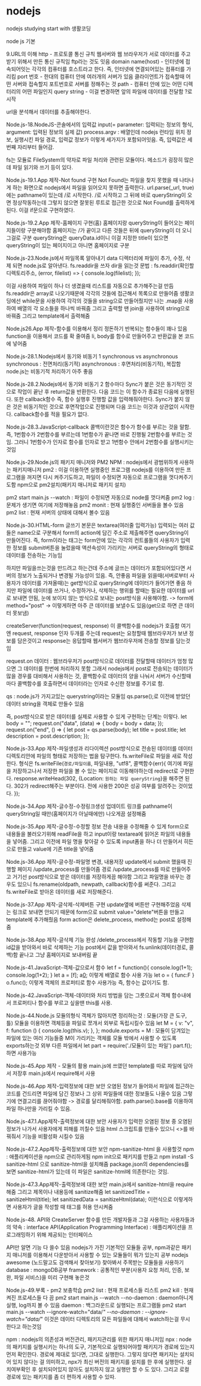 # nodejs
nodejs studying start with 생활코딩

node js 기본

9.URL의 이해
http - 프로토콜 통신 규칙 웹서버와 웹 브라우저가 서로 데이터를 주고받기 위해서 만든 통신 규칙임
ftp라는 것도 잇음 
domain name(host) -  인터넷에 접속되어잇는 각각의 컴퓨터를 호스트라고 한다. 즉, 인터넷에 연결되어있는 컴퓨터를 가리킴
port 번호 - 한대의 컴퓨터 안에 여러개의 서버가 있음 클라이언트가 접속할때 어떤 서버와 접속할지 포트번호로 서버를 정해주는 것
path - 컴퓨터 안에 있는 어떤 디렉터리의 어떤 파일인지
query string - 이걸 변경하면 앞의 파일에 데이터를 전달함 ?로 시작

url을 분석해서 데이터를 추출해야한다. 

Node.js-18.NodeJS-콘솔에서의 입력값
input(= parameter: 입력되는 정보의 형식, argument: 입력된 정보의 실제 값)
process.argv : 배열인데 nodejs 런타임 위치 정보, 실행시킨 파일 경로, 입력값 정보가 이렇게 세가지가 포함되어잇음. 즉, 입력값은 세번째 자리부터 들어감.

fs는 모듈로 FileSystem의 약자로 파일 처리와 관련된 모듈이다. 메소드가 굉장히 많은데 파일 읽기와 쓰기 등이 있다.

Node.js-19.1.App 제작-Not found 구현
Not Found는 파일을 찾지 못했을 때 나타나게 하는 화면으로 nodejs에서 파일을 읽어오지 못하면 출력한다.
url.parse(_url, true)에는 pathname이 있는데 /로 시작한다. /로 시작하고 그 뒤에 바로 queryString이 오면 정상작동하는데
그렇지 않으면 잘못된 루트로 접근한 것으로 Not Found를 출력하게된다. 
이걸 if문으로 구현하였다.

Node.js-19.2.App 제작-홈페이지 구현(홈)
홈페이지랑 queryString이 들어오는 페이지들이랑 구분해야함
홈페이지는 /가 끝이고 다른 것들은 뒤에 queryString이 더 오니
그걸로 구분 
queryString은 queryData.id이니 이걸 지정한 title이 있으면 queryString이 있는 페이지이고
아니면 홈페이지로 구분

Node.js-23.Node.js에서 파일목록 알아내기
data 디렉터리에 파일이 추가, 수정, 삭제 되면 node.js로 알아낸다.
fs.readdir을 쓰자 dir을 읽는것
문법 : fs.readdir(확인할 디렉토리주소, (error, filelist) => {
console.log(filelist);
});

이걸 사용하여 파일이 하나 더 생겼을때 리스트를 자동으로 추가해주는걸 만듬
fs.readdir은 array로 나오기때문에 각각의 것들에 접근해서 목록으로 만들어줌
생활코딩에선 while문을 사용하여 각각의 것들을 string으로 만들어줬지만
나는 .map을 사용하여 배열의 각 요소들을 하나씩 바꿔줌 그리고 출력할 땐 join을 사용하여 string으로 바꿔줌
그리고 template에서 출력해줌

Node.js26.App 제작-함수를 이용해서 정리 정돈하기
반복되는 함수들이 꽤나 있음
function을 이용해서 코드를 확 줄여줌
li, body를 함수로 만들어주고 반환값을 본 코드에 넣어줌 

Node.js-28.1.Nodejs에서 동기와 비동기 1
synchronous vs asynchronous
synchronous : 전면처리(동기적)
asynchronous : 후면처리(비동기적), 복잡함
node.js는 비동기적 처리하기 아주 좋음 

Node.js-28.2.Nodejs에서 동기와 비동기 2
함수마다 Sync가 붙은 것은 동기적인 것으로 작업이 끝난 후 return값을 반환한다. 다음 코드는 이 함수가 종료된 다음에 실행된다. 또한 callback함수 즉, 함수 실행후 진행할 값을 입력해줘야한다. 
Sync가 붙지 않은 것은 비동기적인 것으로 후면작업으로 진행되며 다음 코드는 이것과 상관없이 시작한다. callback함수를 적을 필요가 없다.

Node.js-28.3.JavaScript-callback
콜백이란것은 함수가 함수를 부르는 것을 말함. 즉, 1번함수가 2번함수를 부르는데 1번함수가 끝나면 바로 진행될 2번함수를 부르는 것임.
그러니 1번함수가 인자로 함수를 인자로 받고 1번함수 안에서 2번함수를 실행시키는 것임

Node.js-29.Node.js의 패키지 매니저와 PM2
NPM : nodejs에서 광범위하게 사용하는 패키지매니저
pm2 : 이걸 이용하면 실행중인 프로그램 nodejs를 이용하여 만든 프로그램을 꺼지면 다시 켜주기도하고, 파일이 수정되면 자동으로 프로그램을 껏다켜주기도함
npm으로 pm2설치(패키지 매니저로  패키지 설치)

pm2 start main.js --watch : 파일이 수정되면 자동으로 node를 껏다켜줌
pm2 log : 문제가 생기면 여기에 저장해놓음
pm2 monit : 현재 실행중인 서버들을 볼수 있음
pm2 list : 현재 서버의 상태에 대해서 볼수 있음

Node.js-30.HTML-form
글쓰기 본문은 textarea(여러줄 입력가능)
입력되는 여러 값들은 name으로 구분해서 
form의 action에 담긴 주소로 제출해주면 queryString이 만들어진다.
즉, form이라는 태그는 form안에 있는 각각의 컨트롤들의 사용자가 입력한 정보를
submit버튼을 눌렀을때 액션속성이 가리키는 서버로 queryString의 형태로 데이터를 전송하는 기능임

하지만 파일을쓰는것을 만드려고 하는건데 주소에 글쓰는 데이터가 포함되어있다면 서버의 정보가 노출되거나 변경될 가능성이 있음. 즉, 안좋음
파일을 읽을때(서버로부터 사용자가 데이터를 가져올때)는 get방식으로 queryString에 데이터가 들어가면 좋음
하지만 파일에 데이터를 쓰거나, 수정하거나, 삭제하는 행위를 할때는 필요한 데이터를 url로 보내면 안됨, 눈에 보이지 않는 방식으로 보내는
post방식을 사용해야함. -> form에 method="post" -> 이렇게하면 아주 큰 데이터를 보낼수도 있음(get으로 하면 큰 데이터 못보냄)

createServer(function(request, response) 이 콜백함수를 nodejs가 호출함
여기엔 request, response 인자 두개를 주는데
request는 요청할때 웹브라우저가 보낸 정보를 담은것이고
response는 응답할때 웹서버가 웹브라우저에 전송할 정보를 담는것임

request.on 데이터 : 웹브라우저가 post방식으로 데이터를 전달할때  데이터가 엄청 많으면 그 데이터를 한번에 처리하지 못함
그래서 nodejs에서 post로 전송되는 데이터가 많을 경우를 대비해서 사용하는 것, 
콜백함수로 데이터의 양을 나눠서 서버가 수신할때 마다 콜백함수를 호출하면서 데이터라는 인자로 수신한 정보를 주기로 함.

qs : node.js가 가지고있는 querystring이라는 모듈임
qs.parse();로 이전에 받았던 데이터 string을 객체로 만들수 있음

즉, post방식으로 받은 데이터를 실제로 사용할 수 있게 구현하는 단계는 이렇다.
let body = "";
    request.on("data", (data) => {
      body = body + data;
    });
    request.on("end", () => {
      let post = qs.parse(body);
      let title = post.title;
      let description = post.description;
    });

Node.js-33.App 제작-파일생성과 리다이렉션
post방식으로 전송된 데이터를 데이터 디렉토리안에 파일의 형태로 저장하는 법을 탐구한다.
fs.writeFile로 파일을 새로 작성한다. 형식은 fs.writeFile(`경로/파일이름`, 파일내용, "utf8", 콜백함수(err){
여기에 파일을 저장하고나서 저장한 파일을 볼 수 있는 페이지로 이동해야하는데 redirect로 구현한다. 
response.writeHead(302, {Location: `원하는 파일 queryString`}을 해주면 된다. 302가 redirect해주는 부분이다. 전에 사용한 200은 성공 여부를 알려주는 것이었다.
});

Node.js-34.App 제작-글수정-수정링크생성
업데이트 링크를 pathname이 queryString일 때만(홈페이지가 아닐때에만) 나오게끔 설정해줌

Node.js-35.App 제작-글수정-수정할 정보 전송
내용을 수정해줄 수 있게 form으로 내용들을 불러오기위해 readFile을 하고 input이랑 textarea에 읽어온 파일의 내용들을 넣어줌.
그리고 이전에 파일 명을 찾아갈 수 있도록 input폼을 하나 더 만들어서 히든으로 만들고 value에 기존 title을 넣어줌

Node.js-36.App 제작-글수정-파일명 변경, 내용저장
update에서 submit 했을때 진행할 페이지 /update_process를 만들어줌
경로 /update_process를 따로 만들어주고 거기선 post방식으로 받은 데이터를 저장하게끔 해야함
그리고 파일명을 바꾸는 경우도 있으니 fs.rename(oldpath, newpath, callback)함수를 써준다.
그리고 fs.writeFile로 받아온 데이터를 새로 저장해준다.

Node.js-37.App 제작-글삭제-삭제버튼 구현
update옆에 버튼만 구현해주었음 삭제는 링크로 보내면 안되기 때문에 form으로 submit value="delete"버튼을 만들고 
template에 추가해줬음 form action은 delete_process, method는 post로 설정해줌

Node.js-38.App 제작-글삭제 기능 완성
/delete_process에서 작동할 기능을 구현함
id값을 받아와서 바로 삭제하는 기능
post에서 값을 받아와서 fs.unlink(데이터경로, 콜백)함
끝나고 그냥 홈페이지로 보내버림 끝

Node.js-41.JavaScript-객체-값으로서 함수
let f = function(){
console.log(1+1);
console.log(1+2);
}
let a = [f];
a[0](); 
이렇게 배열로 함수 사용 가능
let o = {
func:F
}
o.func();
이렇게 객체의 프로퍼티로 함수 사용가능 
즉, 함수는 값이기도 함.

Node.js-42.JavaScript-객체-데이터와 처리 방법을 담는 그릇으로서 객체
함수내에서 프로퍼티나 함수를 부르고 싶을땐 this를 사용.

Node.js-44.Node.js 모듈의형식
객체가 많아지면 정리하는것 : 모듈(가장 큰 도구, 틀)
모듈을 이용하면 객체등을 파일로 쪼개서 외부로 독립시킬수 있음
let M = {
  v: "v",
  f: function () {
    console.log(this.v);
  },
};
module.exports = M : 모듈이 담겨있는 파일에 있는 여러 기능들중 M이 가리키는 객체를 모듈 밖에서 사용할 수 있도록 exports하는것
외부 다른 파일에서 let part = require('./모듈이 있는 파일') 
part.f();하면 사용가능

Node.js-45.App 제작 - 모듈의 활용
main.js에 쓰였던 template를 따로 파일에 담아서 저장후 main.js에서 require해서 사용

Node.js-46.App 제작-입력정보에 대한 보안
오염된 정보가 들어와서 파일에 접근하는 코드를 건드리면 파일에 담긴 정보나 그 상위 파일들에 대한 정보들도 나올수 있음
그렇기에 연결고리를 끊어줘야함 -> 경로를 달리해줘야함.
path.parse().base를 이용하여 파일 하나만을 가리킬 수 있음.

Node.js-47.1.App제작-출력정보에 대한 보안
사용자가 입력한 오염된 정보 중 오염된 정보가 나가서 사용자에게 피해를 끼칠수 있음
html 스크립트를 만들수 있으니 <>를 바꿔줘서 기능을 비활성화 시킬수 있음

Node.js-47.2.App제작-출력정보에 대한 보안
npm-sanitize-html 을 사용할것
npm : 애플리케이션을 npm으로 관리하게됨
npm init으로 패키지를 만들고
npm install -S sanitize-html 으로 sanitize-html을 설치해줌
package.json의 dependencies를 보면 sanitize-html가 있는데
이 파일은 sanitize-html에 의존한다는 것임.

Node.js-47.3.App제작-출력정보에 대한 보안
main.js에서 sanitize-html을 require해줌
그리고 제목이나 내용등에 sanitize해줌
let sanitizedTitle = sanitizeHtml(title);
let sanitizedData = sanitizeHtml(data);
이런식으로 이렇게하면 사용자가 글을 작성할 때 태그를 허용 안시켜줌

Node.js-48. API와 CreateServer
함수를 만든 개발자들과 그걸 사용하는 사용자들과의 약속 : interface
API(Application Programming Interface) : 애플리케이션을 프로그래밍하기 위해 제공되는 인터페이스 

API만 알면 기능 다 쓸수 있음
nodejs가 가진 기본적인 모듈들 공부, npm과같은 패키지 매니저를 이용해서 다운받아서 사용할 수 있는 모듈들이 뭐가 있는지 공부
nodejs awesome (노드말고도 검색해서 찾아보기) 찾아봐서 주목받는 모듈들을 사용하기
database : mongoDB공부
framework : 공통적인 부분(사용자 요청 처리, 인증, 보완, 파일 서비스)을 미리 구현해 놓은것

Node.js-49.부록 - pm2 보충학습
pm2 list : 현재 프로세스들 리스트
pm2 kill : 현재 켜진 프로세스들 다 끔
pm2 start main.js --watch --no-daemon : daemon아니게 실행, log까지 볼 수 있음
daemon : 백그라운드로 실행되는 프로그램들
pm2 start main.js --watch --ignore-watch="data/*" --no-daemon : --ignore-watch="data/*" 이것은 데이터 디렉토리의 모든 파일들에 대해서 watch하는걸 무시한다고 하는것임

npm : nodejs의 의존성과 버전관리, 패키지관리를 위한 패키지 매니저임
npx : node의 패키지를 실행시키는 하나의 도구,  기본적으로 실행되어야할 패키지가 경로에 있는지 먼저 확인한다. 경로에 제대로 있다면, 그대로 실행한다. 그렇지 않다면 패키지는 설치되어 있지 않다는 걸 의미하고, npx가 최신 버전의 패키지를 설치를 한 후에 실행한다. 설치여부확인 후 설치되어있지 않아도 설치하지 않고 실행만 할 수 도 있다. 그리고 로컬 경로에 있는 패키지를 좀 더 편하게 사용할 수 있따.
